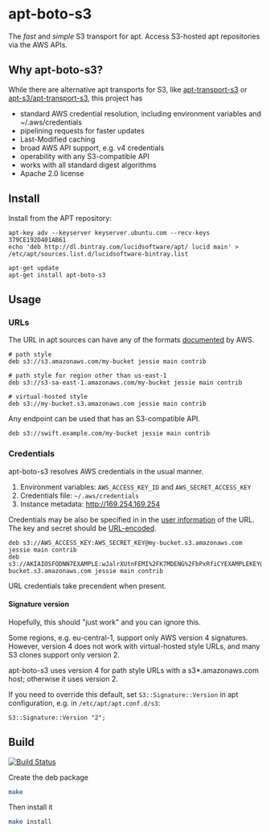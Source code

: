 # apt-boto-s3

The *fast* and *simple* S3 transport for apt. Access S3-hosted apt repositories via the AWS APIs.

## Why apt-boto-s3?

While there are alternative apt transports for S3, like [apt-transport-s3](https://github.com/BashtonLtd/apt-transport-s3) or [apt-s3/apt-transport-s3](https://github.com/castlabs/apt-s3), this project has

* standard AWS credential resolution, including environment variables and ~/.aws/credentials
* pipelining requests for faster updates
* Last-Modified caching
* broad AWS API support, e.g. v4 credentials
* operability with any S3-compatible API
* works with all standard digest algorithms
* Apache 2.0 license

## Install

Install from the APT repository:

```
apt-key adv --keyserver keyserver.ubuntu.com --recv-keys 379CE192D401AB61
echo 'deb http://dl.bintray.com/lucidsoftware/apt/ lucid main' > /etc/apt/sources.list.d/lucidsoftware-bintray.list

apt-get update
apt-get install apt-boto-s3
```

## Usage

### URLs

The URL in apt sources can have any of the formats [documented](http://docs.aws.amazon.com/AmazonS3/latest/dev/UsingBucket.html#access-bucket-intro) by AWS.

```
# path style
deb s3://s3.amazonaws.com/my-bucket jessie main contrib

# path style for region other than us-east-1
deb s3://s3-sa-east-1.amazonaws.com/my-bucket jessie main contrib

# virtual-hosted style
deb s3://my-bucket.s3.amazonaws.com jessie main contrib
```

Any endpoint can be used that has an S3-compatible API.

```
deb s3://swift.example.com/my-bucket jessie main contrib
```

### Credentials

apt-boto-s3 resolves AWS credentials in the usual manner.

1. Environment variables: `AWS_ACCESS_KEY_ID` and `AWS_SECRET_ACCESS_KEY`
1. Credentials file: `~/.aws/credentials`
1. Instance metadata: http://169.254.169.254

Credentials may be also be specified in in the [user information](https://tools.ietf.org/html/rfc3986#section-3.2.1) of the URL. The key and secret should be [URL-encoded](https://tools.ietf.org/html/rfc3986#section-2.1).

```
deb s3://AWS_ACCESS_KEY:AWS_SECRET_KEY@my-bucket.s3.amazonaws.com jessie main contrib
deb s3://AKIAIOSFODNN7EXAMPLE:wJalrXUtnFEMI%2FK7MDENG%2FbPxRfiCYEXAMPLEKEY@my-bucket.s3.amazonaws.com jessie main contrib
```

URL credentials take precendent when present.

#### Signature version

Hopefully, this should "just work" and you can ignore this.

Some regions, e.g. eu-central-1, support only AWS version 4 signatures. However, version 4 does not work with virtual-hosted style URLs, and many S3 clones support only version 2.

apt-boto-s3 uses version 4 for path style URLs with a s3*.amazonaws.com host; otherwise it uses version 2.

If you need to override this default, set `S3::Signature::Version` in apt configuration, e.g. in `/etc/apt/apt.conf.d/s3`:

```
S3::Signature::Version "2";
```

## Build

[![Build Status](https://travis-ci.org/lucidsoftware/apt-boto-s3.svg?branch=master)](https://travis-ci.org/lucidsoftware/apt-boto-s3)

Create the deb package

```sh
make
```

Then install it

```sh
make install
```
